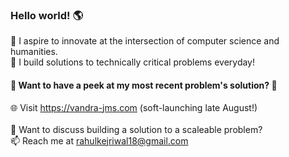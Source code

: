 ### Hello world! 🌎
 🔭 I aspire to innovate at the intersection of computer science and humanities. <br>
🌱 I build solutions to technically critical problems everyday!

#### 👀 Want to have a peek at my most recent problem's solution? 🤔
🌐 Visit https://vandra-jms.com (soft-launching late August!)  <br><br>
💬 Want to discuss building a solution to a scaleable problem? <br>
📫 Reach me at rahulkejriwal18@gmail.com

<!--
**rkej/rkej** is a ✨ _special_ ✨ repository because its `README.md` (this file) appears on your GitHub profile.

Here are some ideas to get you started:

- 🔭 I’m currently working on ...
- 🌱 I’m currently learning ...
- 👯 I’m looking to collaborate on ...
- 🤔 I’m looking for help with ...
- 💬 Ask me about ...
- 📫 How to reach me: ...
- 😄 Pronouns: ...
- ⚡ Fun fact: ...
-->
